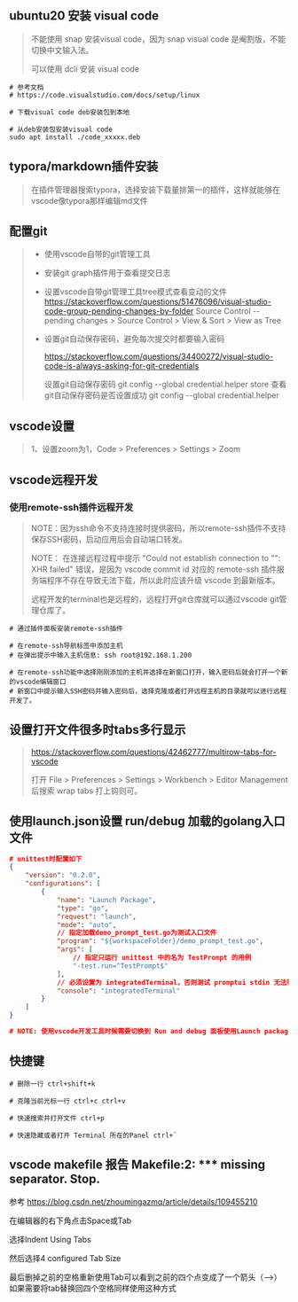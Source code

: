 ## ubuntu20 安装 visual code

> 不能使用 snap 安装visual code，因为 snap visual code 是阉割版，不能切换中文输入法。
>
> 可以使用 dcli 安装 visual code

```shell
# 参考文档
# https://code.visualstudio.com/docs/setup/linux

# 下载visual code deb安装包到本地

# 从deb安装包安装visual code
sudo apt install ./code_xxxxx.deb
```



## typora/markdown插件安装

> 在插件管理器搜索typora，选择安装下载量排第一的插件，这样就能够在vscode像typora那样编辑md文件

## 配置git

> - 使用vscode自带的git管理工具
> - 安装git graph插件用于查看提交日志
> - 设置vscode自带git管理工具tree模式查看变动的文件
>   https://stackoverflow.com/questions/51476096/visual-studio-code-group-pending-changes-by-folder
>   Source Control -- pending changes > Source Control > View & Sort > View as Tree
> - 设置git自动保存密码，避免每次提交时都要输入密码
>
>   https://stackoverflow.com/questions/34400272/visual-studio-code-is-always-asking-for-git-credentials
>
>   设置git自动保存密码 git config --global credential.helper store
>   查看git自动保存密码是否设置成功 git config --global credential.helper

## vscode设置

> 1、设置zoom为1，Code > Preferences > Settings > Zoom

## vscode远程开发

### 使用remote-ssh插件远程开发

> NOTE：因为ssh命令不支持连接时提供密码，所以remote-ssh插件不支持保存SSH密码，启动应用后会自动端口转发。
>
> NOTE： 在连接远程过程中提示 "Could not establish connection to "": XHR failed" 错误，是因为 vscode commit id 对应的 remote-ssh 插件服务端程序不存在导致无法下载，所以此时应该升级 vscode 到最新版本。
>
> 远程开发的terminal也是远程的，远程打开git仓库就可以通过vscode git管理仓库了。

```shell
# 通过插件面板安装remote-ssh插件

# 在remote-ssh导航标签中添加主机
# 在弹出提示中输入主机信息: ssh root@192.168.1.200

# 在remote-ssh功能中选择刚刚添加的主机并选择在新窗口打开，输入密码后就会打开一个新的vscode编辑窗口
# 新窗口中提示输入SSH密码并输入密码后，选择克隆或者打开远程主机的目录就可以进行远程开发了。
```

## 设置打开文件很多时tabs多行显示

> https://stackoverflow.com/questions/42462777/multirow-tabs-for-vscode
>
> 打开 File > Preferences > Settings > Workbench > Editor Management 后搜索 wrap tabs 打上钩则可。

## 使用launch.json设置 run/debug 加载的golang入口文件

```json
# unittest时配置如下
{
    "version": "0.2.0",
    "configurations": [
        {
            "name": "Launch Package",
            "type": "go",
            "request": "launch",
            "mode": "auto",
            // 指定加载demo_prompt_test.go为测试入口文件
            "program": "${workspaceFolder}/demo_prompt_test.go",
            "args": [
            	// 指定只运行 unittest 中的名为 TestPrompt 的用例
                "-test.run=^TestPrompt$"
            ],
            // 必须设置为 integratedTerminal，否则测试 promptui stdin 无法输入
            "console": "integratedTerminal"
        }
    ]
}

# NOTE: 使用vscode开发工具时候需要切换到 Run and debug 面板使用Launch package调试，不能使用源码测试函数上面的 run test和 debug test功能，因为此功能不能加载 launch.json
```

## 快捷键

```shell
# 删除一行 ctrl+shift+k

# 克隆当前光标一行 ctrl+c ctrl+v

# 快速搜索并打开文件 ctrl+p

# 快速隐藏或者打开 Terminal 所在的Panel ctrl+`
```



## vscode makefile 报告 Makefile:2: *** missing separator.  Stop.

参考
https://blog.csdn.net/zhoumingazmq/article/details/109455210

在编辑器的右下角点击Space或Tab

选择Indent Using Tabs

然后选择4 configured Tab Size

最后删掉之前的空格重新使用Tab可以看到之前的四个点变成了一个箭头（–>）如果需要将tab替换回四个空格同样使用这种方式
